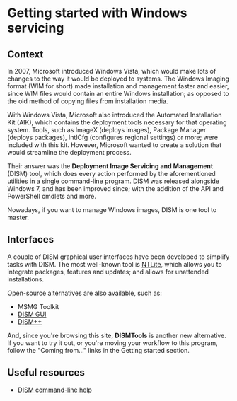 # Getting started with Windows servicing

## Context

In 2007, Microsoft introduced Windows Vista, which would make lots of changes to the way it would be deployed to systems. The Windows Imaging format (WIM for short) made installation and management faster and easier, since WIM files would contain an entire Windows installation; as opposed to the old method of copying files from installation media.

With Windows Vista, Microsoft also introduced the Automated Installation Kit (AIK), which contains the deployment tools necessary for that operating system. Tools, such as ImageX (deploys images), Package Manager (deploys packages), IntlCfg (configures regional settings) or more; were included with this kit. However, Microsoft wanted to create a solution that would streamline the deployment process.

Their answer was the **Deployment Image Servicing and Management** (DISM) tool, which does every action performed by the aforementioned utilities in a single command-line program. DISM was released alongside Windows 7, and has been improved since; with the addition of the API and PowerShell cmdlets and more.

Nowadays, if you want to manage Windows images, DISM is one tool to master.

## Interfaces

A couple of DISM graphical user interfaces have been developed to simplify tasks with DISM. The most well-known tool is [NTLite](https://ntlite.com), which allows you to integrate packages, features and updates; and allows for unattended installations.

Open-source alternatives are also available, such as:

- MSMG Toolkit
- [DISM GUI](https://github.com/mikecel79/DISMGUI)
- [DISM++](https://github.com/Chuyu-Team/Dism-Multi-language)

And, since you're browsing this site, **DISMTools** is another new alternative. If you want to try it out, or you're moving your workflow to this program, follow the "Coming from..." links in the Getting started section.

## Useful resources

- [DISM command-line help](https://docs.microsoft.com/en-us/windows-hardware/manufacture/desktop/deployment-image-servicing-and-management--dism--command-line-options)